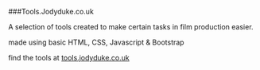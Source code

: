 ###Tools.Jodyduke.co.uk

A selection of tools created to make certain tasks in film production easier. 

made using basic HTML, CSS, Javascript & Bootstrap

find the tools at [tools.jodyduke.co.uk](http://www.tools.jodyduke.co.uk)